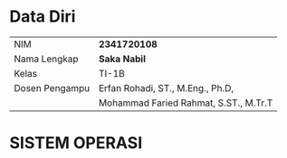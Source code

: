 # Data Diri

|  |  |
|--|--|
| NIM | **2341720108** |
| Nama Lengkap | **Saka Nabil** |
| Kelas | TI-1B |
| Dosen Pengampu | Erfan Rohadi, ST., M.Eng., Ph.D, |
|                | Mohammad Faried Rahmat, S.ST., M.Tr.T |

# SISTEM OPERASI
